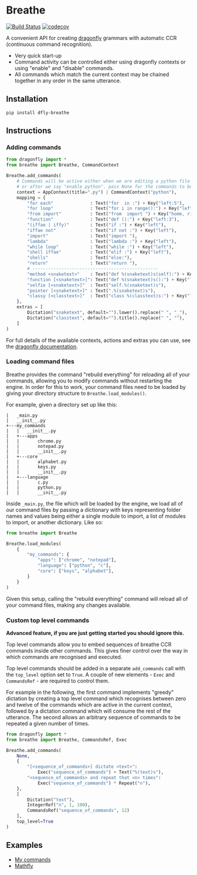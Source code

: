 # Breathe
[![Build Status](https://travis-ci.org/mrob95/Breathe.svg?branch=master)](https://travis-ci.org/mrob95/Breathe) [![codecov](https://codecov.io/gh/mrob95/Breathe/branch/master/graph/badge.svg)](https://codecov.io/gh/mrob95/Breathe)

A convenient API for creating [dragonfly](https://github.com/dictation-toolbox/dragonfly) grammars with automatic CCR (continuous command recognition).

* Very quick start-up
* Command activity can be controlled either using dragonfly contexts or using "enable" and "disable" commands.
* All commands which match the current context may be chained together in any order in the same utterance.


## Installation
```
pip install dfly-breathe
```

## Instructions
### Adding commands

```python
from dragonfly import *
from breathe import Breathe, CommandContext

Breathe.add_commands(
    # Commands will be active either when we are editing a python file
    # or after we say "enable python". pass None for the commands to be global.
    context = AppContext(title=".py") | CommandContext("python"),
    mapping = {
        "for each"              : Text("for  in :") + Key("left:5"),
        "for loop"              : Text("for i in range():") + Key("left:2"),
        "from import"           : Text("from  import ") + Key("home, right:5"),
        "function"              : Text("def ():") + Key("left:3"),
        "(iffae | iffy)"        : Text("if :") + Key("left"),
        "iffae not"             : Text("if not :") + Key("left"),
        "import"                : Text("import "),
        "lambda"                : Text("lambda :") + Key("left"),
        "while loop"            : Text("while :") + Key("left"),
        "shell iffae"           : Text("elif :") + Key("left"),
        "shells"                : Text("else:"),
        "return"                : Text("return "),
        # ------------------------------------------------
        "method <snaketext>"    : Text("def %(snaketext)s(self):") + Key("left:2"),
        "function [<snaketext>]": Text("def %(snaketext)s():") + Key("left:2"),
        "selfie [<snaketext>]"  : Text("self.%(snaketext)s"),
        "pointer [<snaketext>]" : Text(".%(snaketext)s"),
        "classy [<classtext>]"  : Text("class %(classtext)s:") + Key("left"),
    },
    extras = [
        Dictation("snaketext", default="").lower().replace(" ", "_"),
        Dictation("classtext", default="").title().replace(" ", ""),
    ]
)
```

For full details of the available contexts, actions and extras you can use, see the [dragonfly documentation](https://dragonfly.readthedocs.io/en/latest/).

### Loading command files
Breathe provides the command "rebuild everything" for reloading all of your commands,
allowing you to modify commands without restarting the engine. In order for this to work,
your command files need to be loaded by giving your directory structure to
`Breathe.load_modules()`.

For example, given a directory set up like this:
```
|   _main.py
|   __init__.py
+---my_commands
|   |   __init__.py
|   +---apps
|   |       chrome.py
|   |       notepad.py
|   |       __init__.py
|   +---core
|   |       alphabet.py
|   |       keys.py
|   |       __init__.py
|   +---language
|   |       c.py
|   |       python.py
|   |       __init__.py
```

Inside `_main.py`, the file which will be loaded by the engine, we load all of our command
files by passing a dictionary with keys representing folder names and values being either a
single module to import, a list of modules to import, or another dictionary. Like so:
```python
from breathe import Breathe

Breathe.load_modules(
    {
        "my_commands": {
            "apps": ["chrome", "notepad"],
            "language": ["python", "c"],
            "core": ["keys", "alphabet"],
        }
    }
)
```

Given this setup, calling the "rebuild everything" command will reload all of your command
files, making any changes available.

### Custom top level commands
**Advanced feature, if you are just getting started you should ignore this.**

Top level commands allow you to embed sequences of breathe
CCR commands inside other commands. This gives finer control over
the way in which commands are recognised and executed.

Top level commands should be added in a separate `add_commands` call
with the `top_level` option set to `True`. A couple of new elements -
`Exec` and `CommandsRef` - are required to control them.

For example in the following,
the first command implements "greedy" dictation by creating
a top level command which recognises between zero and twelve of the commands
which are active in the current context, followed by a dictation command
which will consume the rest of the utterance. The second allows an arbitrary sequence of commands to be repeated a
given number of times.

```python
from dragonfly import *
from breathe import Breathe, CommandsRef, Exec

Breathe.add_commands(
    None,
    {
        "[<sequence_of_commands>] dictate <text>":
            Exec("sequence_of_commands") + Text("%(text)s"),
        "<sequence_of_commands> and repeat that <n> times":
            Exec("sequence_of_commands") * Repeat("n"),
    },
    [
        Dictation("text"),
        IntegerRef("n", 1, 100),
        CommandsRef("sequence_of_commands", 12)
    ],
    top_level=True
)
```

## Examples
* [My commands](https://github.com/mrob95/MR-commands)
* [Mathfly](https://github.com/mrob95/mathfly)
